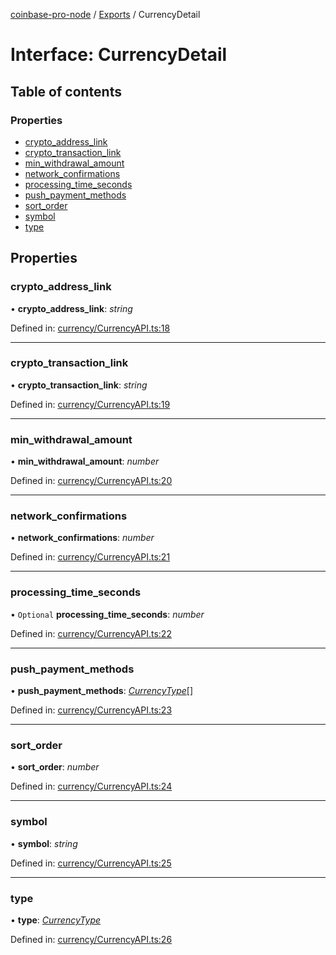 [coinbase-pro-node](../README.md) / [Exports](../modules.md) / CurrencyDetail

# Interface: CurrencyDetail

## Table of contents

### Properties

- [crypto_address_link](currencydetail.md#crypto_address_link)
- [crypto_transaction_link](currencydetail.md#crypto_transaction_link)
- [min_withdrawal_amount](currencydetail.md#min_withdrawal_amount)
- [network_confirmations](currencydetail.md#network_confirmations)
- [processing_time_seconds](currencydetail.md#processing_time_seconds)
- [push_payment_methods](currencydetail.md#push_payment_methods)
- [sort_order](currencydetail.md#sort_order)
- [symbol](currencydetail.md#symbol)
- [type](currencydetail.md#type)

## Properties

### crypto_address_link

• **crypto_address_link**: _string_

Defined in: [currency/CurrencyAPI.ts:18](https://github.com/bennycode/coinbase-pro-node/blob/1018fbd/src/currency/CurrencyAPI.ts#L18)

---

### crypto_transaction_link

• **crypto_transaction_link**: _string_

Defined in: [currency/CurrencyAPI.ts:19](https://github.com/bennycode/coinbase-pro-node/blob/1018fbd/src/currency/CurrencyAPI.ts#L19)

---

### min_withdrawal_amount

• **min_withdrawal_amount**: _number_

Defined in: [currency/CurrencyAPI.ts:20](https://github.com/bennycode/coinbase-pro-node/blob/1018fbd/src/currency/CurrencyAPI.ts#L20)

---

### network_confirmations

• **network_confirmations**: _number_

Defined in: [currency/CurrencyAPI.ts:21](https://github.com/bennycode/coinbase-pro-node/blob/1018fbd/src/currency/CurrencyAPI.ts#L21)

---

### processing_time_seconds

• `Optional` **processing_time_seconds**: _number_

Defined in: [currency/CurrencyAPI.ts:22](https://github.com/bennycode/coinbase-pro-node/blob/1018fbd/src/currency/CurrencyAPI.ts#L22)

---

### push_payment_methods

• **push_payment_methods**: [_CurrencyType_](../enums/currencytype.md)[]

Defined in: [currency/CurrencyAPI.ts:23](https://github.com/bennycode/coinbase-pro-node/blob/1018fbd/src/currency/CurrencyAPI.ts#L23)

---

### sort_order

• **sort_order**: _number_

Defined in: [currency/CurrencyAPI.ts:24](https://github.com/bennycode/coinbase-pro-node/blob/1018fbd/src/currency/CurrencyAPI.ts#L24)

---

### symbol

• **symbol**: _string_

Defined in: [currency/CurrencyAPI.ts:25](https://github.com/bennycode/coinbase-pro-node/blob/1018fbd/src/currency/CurrencyAPI.ts#L25)

---

### type

• **type**: [_CurrencyType_](../enums/currencytype.md)

Defined in: [currency/CurrencyAPI.ts:26](https://github.com/bennycode/coinbase-pro-node/blob/1018fbd/src/currency/CurrencyAPI.ts#L26)
